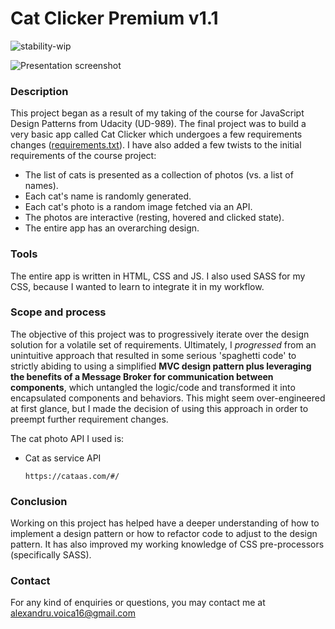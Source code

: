 # Cat Clicker Premium v1.1
![stability-wip](https://img.shields.io/badge/stability-work_in_progress-lightgrey.svg?longCache=true&style=flat-square)

![Presentation screenshot](https://github.com/AlexandruVoica/cat-clicker-premium/blob/master/screenshot.JPG)

### Description
This project began as a result of my taking of the course for JavaScript Design Patterns from Udacity (UD-989). The final project was to build a very basic app called Cat Clicker which undergoes a few requirements changes ([requirements.txt](https://github.com/AlexandruVoica/cat-clicker-premium/blob/master/requirements.txt)). I have also added a few twists to the initial requirements of the course project:
  - The list of cats is presented as a collection of photos (vs. a list of names).
  - Each cat's name is randomly generated.
  - Each cat's photo is a random image fetched via an API.
  - The photos are interactive (resting, hovered and clicked state).
  - The entire app has an overarching design.

### Tools
The entire app is written in HTML, CSS and JS. I also used SASS for my CSS, because I wanted to learn to integrate it in my workflow.

### Scope and process
The objective of this project was to progressively iterate over the design solution for a volatile set of requirements. Ultimately, I *progressed* from an unintuitive approach that resulted in some serious 'spaghetti code' to strictly abiding to using a simplified **MVC design pattern plus leveraging the benefits of a Message Broker for communication between components**, which untangled the logic/code and transformed it into encapsulated components and behaviors. This might seem over-engineered at first glance, but I made the decision of using this approach in order to preempt further requirement changes.

The cat photo API I used is:
  - Cat as service API
    ```
    https://cataas.com/#/
    ```

### Conclusion
Working on this project has helped have a deeper understanding of how to implement a design pattern or how to refactor code to adjust to the design pattern. It has also improved my working knowledge of CSS pre-processors (specifically SASS).

### Contact
For any kind of enquiries or questions, you may contact me at alexandru.voica16@gmail.com